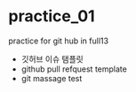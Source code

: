 # practice_01
practice for git hub in full13
- 깃허브 이슈 탬플릿
- github pull refquest template
- git massage test